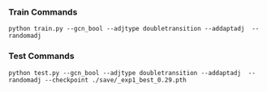 
### Train Commands

```
python train.py --gcn_bool --adjtype doubletransition --addaptadj  --randomadj
```

### Test Commands

```
python test.py --gcn_bool --adjtype doubletransition --addaptadj  --randomadj --checkpoint ./save/_exp1_best_0.29.pth
```
